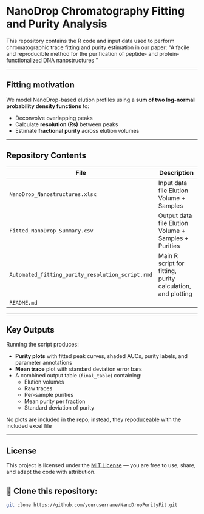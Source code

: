# NanoDrop Chromatography Fitting and Purity Analysis

This repository contains the R code and input data used to perform chromatographic trace fitting and purity estimation in our paper:
"A facile and reproducible method for the purification of peptide- and protein-functionalized DNA nanostructures "

---

## Fitting motivation

We model NanoDrop-based elution profiles using a **sum of two log-normal probability density functions** to:

- Deconvolve overlapping peaks
- Calculate **resolution (Rs)** between peaks
- Estimate **fractional purity** across elution volumes

---

## Repository Contents

| File | Description |
|------|-------------|
| `NanoDrop_Nanostructures.xlsx` | Input data file  Elution Volume + Samples |
| `Fitted_NanoDrop_Summary.csv` | Output data file  Elution Volume + Samples + Purities|
| `Automated_fitting_purity_resolution_script.rmd` | Main R script for fitting, purity calculation, and plotting |
| `README.md` | |

---

## Key Outputs

Running the script produces:

- **Purity plots** with fitted peak curves, shaded AUCs, purity labels, and parameter annotations
- **Mean trace** plot with standard deviation error bars
- A combined output table (`final_table`) containing:
  - Elution volumes
  - Raw traces
  - Per-sample purities
  - Mean purity per fraction
  - Standard deviation of purity

No plots are included in the repo; instead, they repoduceable with the included excel file

---
## License

This project is licensed under the [MIT License](LICENSE) — you are free to use, share, and adapt the code with attribution.

## 🔧 Clone this repository:
   ```bash
   git clone https://github.com/yourusername/NanoDropPurityFit.git



